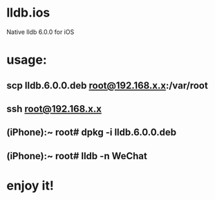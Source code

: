 # lldb.ios
Native lldb 6.0.0 for iOS

# usage:
## scp lldb.6.0.0.deb root@192.168.x.x:/var/root
## ssh root@192.168.x.x
## (iPhone):~ root# dpkg -i lldb.6.0.0.deb
## (iPhone):~ root# lldb -n WeChat

# enjoy it!
